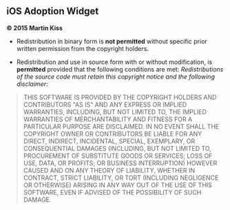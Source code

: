 iOS Adoption Widget
-------------------

**© 2015 Martin Kiss**

- Redistribution in binary form is **not permitted** without specific prior written permission from the copyright holders.

- Redistribution and use in source form with or without modification, is **permitted** provided that the following conditions are met: _Redistributions of the source code must retain this copyright notice and the following disclaimer:_

> THIS SOFTWARE IS PROVIDED BY THE COPYRIGHT HOLDERS AND CONTRIBUTORS "AS IS" AND ANY EXPRESS OR IMPLIED WARRANTIES, INCLUDING, BUT NOT LIMITED TO, THE IMPLIED WARRANTIES OF MERCHANTABILITY AND FITNESS FOR A PARTICULAR PURPOSE ARE DISCLAIMED. IN NO EVENT SHALL THE COPYRIGHT OWNER OR CONTRIBUTORS BE LIABLE FOR ANY DIRECT, INDIRECT, INCIDENTAL, SPECIAL, EXEMPLARY, OR CONSEQUENTIAL DAMAGES (INCLUDING, BUT NOT LIMITED TO, PROCUREMENT OF SUBSTITUTE GOODS OR SERVICES; LOSS OF USE, DATA, OR PROFITS; OR BUSINESS INTERRUPTION) HOWEVER CAUSED AND ON ANY THEORY OF LIABILITY, WHETHER IN CONTRACT, STRICT LIABILITY, OR TORT (INCLUDING NEGLIGENCE OR OTHERWISE) ARISING IN ANY WAY OUT OF THE USE OF THIS SOFTWARE, EVEN IF ADVISED OF THE POSSIBILITY OF SUCH DAMAGE.
